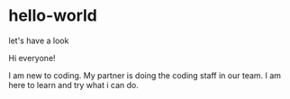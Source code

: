# hello-world
let's have a look 

Hi everyone!

I am new to coding. My partner is doing the coding staff in our team. I am here to learn and try what i can do.
